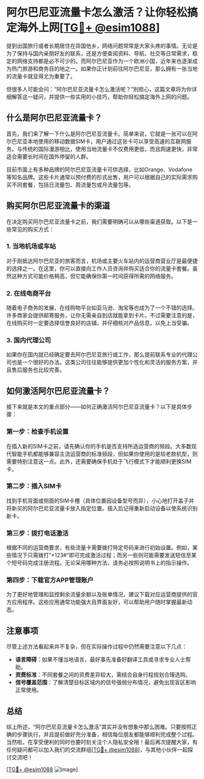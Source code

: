 # 阿尔巴尼亚流量卡怎么激活？让你轻松搞定海外上网[[TG💪+ @esim1088](https://t.me/s/esim1088)]

提到出国旅行或者长期居住在异国他乡，网络问题常常是大家头疼的事情。无论是为了保持与国内亲朋好友的联系，还是方便查阅资料、导航、社交等日常需求，稳定的网络支持都是必不可少的。而阿尔巴尼亚作为一个欧洲小国，近年来也逐渐成为热门旅游和商务目的地之一。如果你正计划前往阿尔巴尼亚，那么拥有一张当地的流量卡就显得尤为重要了。

但很多人可能会问：“阿尔巴尼亚流量卡怎么激活呢？”别担心，这篇文章将为你详细解答这一疑问，并提供一些实用的小技巧，帮助你轻松搞定海外上网的问题。

## 什么是阿尔巴尼亚流量卡？

首先，我们来了解一下什么是阿尔巴尼亚流量卡。简单来说，它就是一张可以在阿尔巴尼亚本地使用的移动数据SIM卡，用户通过这张卡可以享受高速的互联网服务。与传统的国际漫游相比，使用当地流量卡不仅费用更低，而且网速更快，非常适合需要长时间在国外停留的人群。

目前市面上有多种品牌的阿尔巴尼亚流量卡可供选择，比如Orange、Vodafone等知名品牌。这些卡片通常以预付费的形式出售，用户可以根据自己的实际需求购买不同套餐，包括日流量包、周流量包或月流量包等。

## 购买阿尔巴尼亚流量卡的渠道

在决定购买阿尔巴尼亚流量卡之前，我们需要明确可以从哪些渠道获取。以下是一些常见的购买方式：

### 1. 当地机场或车站

对于刚抵达阿尔巴尼亚的旅客而言，机场或主要火车站内的运营商营业厅是最便捷的选择之一。在这里，你可以直接向工作人员咨询并购买适合你的流量卡套餐。虽然这种方式可能价格稍高，但它能确保你第一时间获得所需的网络服务。

### 2. 在线电商平台

随着电子商务的发展，在线购物平台如亚马逊、淘宝等也成为了一个不错的选择。许多商家会提供邮寄服务，让你无需亲自到店就能拿到卡片。不过需要注意的是，在线购买时一定要选择信誉良好的店铺，并仔细核对产品信息，以免上当受骗。

### 3. 国内代理公司

如果你在国内就已经确定要去阿尔巴尼亚旅行或工作，那么提前联系专业的代理公司也是一个很好的办法。这类公司往往能够提供更加个性化和灵活的服务方案，并且售后服务也比较完善。

## 如何激活阿尔巴尼亚流量卡？

接下来就是本文的重点部分——如何正确激活阿尔巴尼亚流量卡？以下是具体步骤：

### 第一步：检查手机设置

在插入新的SIM卡之前，请先确认你的手机是否支持所选运营商的频段。大多数现代智能手机都能够兼容主流运营商的标准频段，但如果你使用的是较老款机型，则需要特别注意这一点。此外，还需要确保手机处于飞行模式下才能顺利更换SIM卡。

### 第二步：插入SIM卡

找到手机背面或侧面的SIM卡槽（具体位置因设备型号而异），小心地打开盖子并将新买的阿尔巴尼亚流量卡放入指定位置。插入后记得重新启动设备以使系统识别新卡。

### 第三步：拨打电话激活

根据不同的运营商要求，有些流量卡需要拨打特定号码来进行初始设置。例如，某些情况下只需拨打“*123#”即可完成激活过程；而另一些则可能需要发送短信至某个短号码完成注册流程。无论采用哪种方法，请务必按照说明书上的指示操作。

### 第四步：下载官方APP管理账户

为了更好地管理和监控剩余流量余额以及账单情况，建议下载对应运营商提供的官方应用程序。这些应用通常功能强大且界面友好，可以帮助用户随时掌握最新动态。

## 注意事项

尽管上述方法看起来并不复杂，但在实际操作过程中仍然需要注意以下几点：

- **语言障碍**：如果不懂当地语言，最好事先准备好翻译工具或寻求专业人士帮助。
- **资费标准**：不同套餐之间的资费差异较大，需结合自身行程规划合理选购。
- **信号覆盖范围**：了解清楚目标区域内的信号强弱分布情况，避免出现盲区影响正常使用。

## 总结

综上所述，“阿尔巴尼亚流量卡怎么激活”其实并没有想象中那么困难。只要按照正确的步骤执行，并且提前做好充分准备，相信每位朋友都能够顺利完成整个过程。当然啦，在享受便利的同时也要时刻关注个人隐私安全哦！最后再次提醒大家，有任何疑问都可以加入我们的交流群组[[TG💪+ @esim1088](https://t.me/s/esim1088)]，与其他小伙伴一起探讨交流吧！

[[TG💪+ @esim1088](https://t.me/s/esim1088) ![Image](https://i.postimg.cc/4NQfJmqS/Snipaste-2025-05-13-00-14-12.png)]